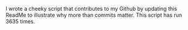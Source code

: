 I wrote a cheeky script that contributes to my Github by updating this ReadMe to illustrate why more than commits matter. This script has run 3635 times.